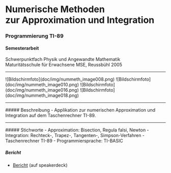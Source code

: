 # Numerische Methoden <br>zur Approximation und Integration
### Programmierung TI-89

#### Semesterarbeit

Schwerpunktfach Physik und Angewandte Mathematik<br>
Maturitätsschule für Erwachsene MSE, Reussbühl 2005
<hr>
![Bildschirmfoto](doc/img/nummeth_image008.png)
![Bildschirmfoto](doc/img/nummeth_image010.png)
![Bildschirmfoto](doc/img/nummeth_image016.png)
![Bildschirmfoto](doc/img/nummeth_image018.png)
<hr>
##### Beschreibung
- Applikation zur numerischen Approximation und Integration auf dem Taschenrechner TI-89.

<hr>
##### Stichworte
- Approximation: Bisection, Regula falsi, Newton
- Integration: Rechteck-, Trapez-, Tangenten-, Simpson-Verfahren
- Taschenrechner TI-89
- Programmiersprache: TI-BASIC

##### Bericht
- <a target="_blank" href="https://speakerdeck.com/brugr9/numerische-methoden-approximation-und-integration-bericht">Bericht</a> (auf speakerdeck)
